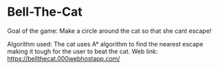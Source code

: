 # Bell-The-Cat

Goal of the game: Make a circle around the cat so that she cant escape!

Algorithm used: The cat uses A* algorithm to find the nearest escape making it tough for the user to beat the cat.
Web link: https://bellthecat.000webhostapp.com/
